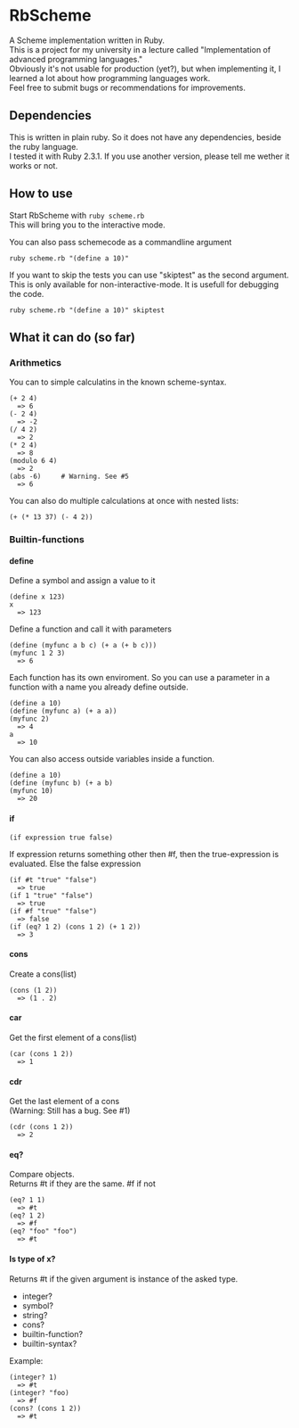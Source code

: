 # RbScheme

A Scheme implementation written in Ruby.  
This is a project for my university in a lecture called "Implementation of advanced programming languages."  
Obviously it's not usable for production (yet?), but when implementing it, I learned a lot about how 
programming languages work.  
Feel free to submit bugs or recommendations for improvements.

## Dependencies

This is written in plain ruby. So it does not have any dependencies, beside the ruby language.  
I tested it with Ruby 2.3.1. If you use another version, please tell me wether it works or not.

## How to use
Start RbScheme with `ruby scheme.rb`  
This will bring you to the interactive mode.

You can also pass schemecode as a commandline argument

    ruby scheme.rb "(define a 10)"
    
If you want to skip the tests you can use "skiptest" as the second argument. This is only available for non-interactive-mode. It is usefull for debugging the code.

    ruby scheme.rb "(define a 10)" skiptest
    
## What it can do (so far)
### Arithmetics
You can to simple calculatins in the known scheme-syntax.  
    
    (+ 2 4)
      => 6
    (- 2 4)
      => -2
    (/ 4 2)
      => 2
    (* 2 4)
      => 8
    (modulo 6 4)
      => 2
    (abs -6)     # Warning. See #5
      => 6
      
You can also do multiple calculations at once with nested lists:  

    (+ (* 13 37) (- 4 2))

### Builtin-functions

#### define
Define a symbol and assign a value to it

    (define x 123)
    x
      => 123
      
Define a function and call it with parameters

    (define (myfunc a b c) (+ a (+ b c)))
    (myfunc 1 2 3)
      => 6
      
Each function has its own enviroment. So you can use a parameter in a function with a name you already define outside. 

    (define a 10)
    (define (myfunc a) (+ a a))
    (myfunc 2)
      => 4
    a
      => 10
      
You can also access outside variables inside  a function.

    (define a 10)
    (define (myfunc b) (+ a b)
    (myfunc 10)
      => 20

#### if
    (if expression true false)
    
If expression returns something other then #f, then the true-expression is
evaluated. Else the false expression

    (if #t "true" "false")
      => true
    (if 1 "true" "false")
      => true
    (if #f "true" "false")
      => false
    (if (eq? 1 2) (cons 1 2) (+ 1 2))
      => 3
      
#### cons
Create a cons(list)

    (cons (1 2))
      => (1 . 2)

#### car
Get the first element of a cons(list)

    (car (cons 1 2))
      => 1

#### cdr
Get the last element of a cons  
(Warning: Still has a bug. See #1)

    (cdr (cons 1 2))
      => 2

#### eq?
Compare objects.   
Returns #t if they are the same. #f if not

    (eq? 1 1)  
      => #t  
    (eq? 1 2)  
      => #f  
    (eq? "foo" "foo")  
      => #t  

#### Is type of x?
Returns #t if the given argument is instance of the asked type.

 - integer?
 - symbol?
 - string? 
 - cons?
 - builtin-function?
 - builtin-syntax?

Example:

    (integer? 1)
      => #t
    (integer? "foo)
      => #f
    (cons? (cons 1 2))
      => #t

      